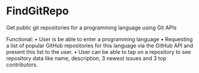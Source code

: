 # FindGitRepo
Get public git repositories for a programming language using Git APIs


Functional:
•    User is be able to enter a programming language
•    Requesting a list of popular GitHub repositories for this language via the GitHub API and present this list to the user. 
•    User can be able to tap on a repository to see repository data like name, description, 3 newest issues and 3 top contributors. 
